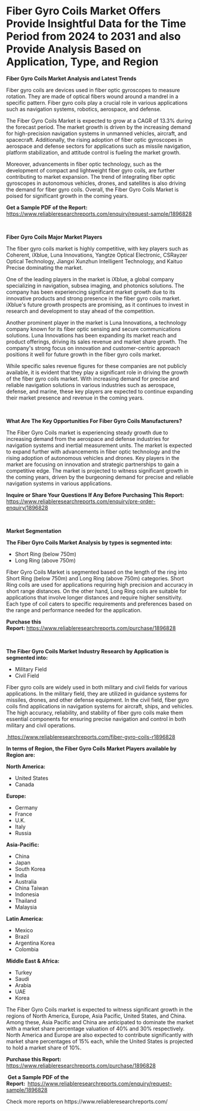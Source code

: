 <p><h1>Fiber Gyro Coils Market Offers Provide Insightful Data for the Time Period from 2024 to 2031 and also Provide Analysis Based on Application, Type, and Region</h1></p><p><strong>Fiber Gyro Coils Market Analysis and Latest Trends</strong></p>
<p><p>Fiber gyro coils are devices used in fiber optic gyroscopes to measure rotation. They are made of optical fibers wound around a mandrel in a specific pattern. Fiber gyro coils play a crucial role in various applications such as navigation systems, robotics, aerospace, and defense.</p><p>The Fiber Gyro Coils Market is expected to grow at a CAGR of 13.3% during the forecast period. The market growth is driven by the increasing demand for high-precision navigation systems in unmanned vehicles, aircraft, and spacecraft. Additionally, the rising adoption of fiber optic gyroscopes in aerospace and defense sectors for applications such as missile navigation, platform stabilization, and attitude control is fueling the market growth.</p><p>Moreover, advancements in fiber optic technology, such as the development of compact and lightweight fiber gyro coils, are further contributing to market expansion. The trend of integrating fiber optic gyroscopes in autonomous vehicles, drones, and satellites is also driving the demand for fiber gyro coils. Overall, the Fiber Gyro Coils Market is poised for significant growth in the coming years.</p></p>
<p><strong>Get a Sample PDF of the Report:&nbsp;</strong> <a href="https://www.reliableresearchreports.com/enquiry/request-sample/1896828">https://www.reliableresearchreports.com/enquiry/request-sample/1896828</a></p>
<p>&nbsp;</p>
<p><strong>Fiber Gyro Coils Major Market Players</strong></p>
<p><p>The fiber gyro coils market is highly competitive, with key players such as Coherent, iXblue, Luna Innovations, Yangtze Optical Electronic, CSRayzer Optical Technology, Jiangxi Xunzhun Intelligent Technology, and Kaituo Precise dominating the market.</p><p>One of the leading players in the market is iXblue, a global company specializing in navigation, subsea imaging, and photonics solutions. The company has been experiencing significant market growth due to its innovative products and strong presence in the fiber gyro coils market. iXblue's future growth prospects are promising, as it continues to invest in research and development to stay ahead of the competition.</p><p>Another prominent player in the market is Luna Innovations, a technology company known for its fiber optic sensing and secure communications solutions. Luna Innovations has been expanding its market reach and product offerings, driving its sales revenue and market share growth. The company's strong focus on innovation and customer-centric approach positions it well for future growth in the fiber gyro coils market.</p><p>While specific sales revenue figures for these companies are not publicly available, it is evident that they play a significant role in driving the growth of the fiber gyro coils market. With increasing demand for precise and reliable navigation solutions in various industries such as aerospace, defense, and marine, these key players are expected to continue expanding their market presence and revenue in the coming years.</p></p>
<p>&nbsp;</p>
<p><strong>What Are The Key Opportunities For Fiber Gyro Coils Manufacturers?</strong></p>
<p><p>The Fiber Gyro Coils market is experiencing steady growth due to increasing demand from the aerospace and defense industries for navigation systems and inertial measurement units. The market is expected to expand further with advancements in fiber optic technology and the rising adoption of autonomous vehicles and drones. Key players in the market are focusing on innovation and strategic partnerships to gain a competitive edge. The market is projected to witness significant growth in the coming years, driven by the burgeoning demand for precise and reliable navigation systems in various applications.</p></p>
<p><strong>Inquire or Share Your Questions If Any Before Purchasing This Report:</strong> <a href="https://www.reliableresearchreports.com/enquiry/pre-order-enquiry/1896828">https://www.reliableresearchreports.com/enquiry/pre-order-enquiry/1896828</a></p>
<p>&nbsp;</p>
<p><strong>Market Segmentation</strong></p>
<p><strong>The Fiber Gyro Coils Market Analysis by types is segmented into:</strong></p>
<p><ul><li>Short Ring (below 750m)</li><li>Long Ring (above 750m)</li></ul></p>
<p><p>Fiber Gyro Coils Market is segmented based on the length of the ring into Short Ring (below 750m) and Long Ring (above 750m) categories. Short Ring coils are used for applications requiring high precision and accuracy in short range distances. On the other hand, Long Ring coils are suitable for applications that involve longer distances and require higher sensitivity. Each type of coil caters to specific requirements and preferences based on the range and performance needed for the application.</p></p>
<p><strong>Purchase this Report:&nbsp;</strong><a href="https://www.reliableresearchreports.com/purchase/1896828">https://www.reliableresearchreports.com/purchase/1896828</a></p>
<p>&nbsp;</p>
<p><strong>The Fiber Gyro Coils Market Industry Research by Application is segmented into:</strong></p>
<p><ul><li>Military Field</li><li>Civil Field</li></ul></p>
<p><p>Fiber gyro coils are widely used in both military and civil fields for various applications. In the military field, they are utilized in guidance systems for missiles, drones, and other defense equipment. In the civil field, fiber gyro coils find applications in navigation systems for aircraft, ships, and vehicles. The high accuracy, reliability, and stability of fiber gyro coils make them essential components for ensuring precise navigation and control in both military and civil operations.</p></p>
<p><a href="https://www.reliableresearchreports.com/fiber-gyro-coils-r1896828">&nbsp;https://www.reliableresearchreports.com/fiber-gyro-coils-r1896828</a></p>
<p><strong>In terms of Region, the Fiber Gyro Coils Market Players available by Region are:</strong></p>
<p>
    <p> <strong> North America: </strong>
        <ul>
            <li>United States</li>
            <li>Canada</li>
        </ul>
        </p> 
    <p> <strong> Europe: </strong>
        <ul>
            <li>Germany</li>
            <li>France</li>
            <li>U.K.</li>
            <li>Italy</li>
            <li>Russia</li>
        </ul>
        </p> 
    <p> <strong> Asia-Pacific: </strong>
        <ul>
            <li>China</li>
            <li>Japan</li>
            <li>South Korea</li>
            <li>India</li>
            <li>Australia</li>
            <li>China Taiwan</li>
            <li>Indonesia</li>
            <li>Thailand</li>
            <li>Malaysia</li>
        </ul>
        </p> 
    <p> <strong> Latin America: </strong>
        <ul>
            <li>Mexico</li>
            <li>Brazil</li>
            <li>Argentina Korea</li>
            <li>Colombia</li>
        </ul>
        </p> 
    <p> <strong> Middle East & Africa: </strong>
        <ul>
            <li>Turkey</li>
            <li>Saudi</li>
            <li>Arabia</li>
            <li>UAE</li>
            <li>Korea</li>
        </ul>
    </p>
    </p>
<p><p>The Fiber Gyro Coils market is expected to witness significant growth in the regions of North America, Europe, Asia Pacific, United States, and China. Among these, Asia Pacific and China are anticipated to dominate the market with a market share percentage valuation of 40% and 30% respectively. North America and Europe are also expected to contribute significantly with market share percentages of 15% each, while the United States is projected to hold a market share of 10%.</p></p>
<p><strong>Purchase this Report: </strong><a href="https://www.reliableresearchreports.com/purchase/1896828">https://www.reliableresearchreports.com/purchase/1896828</a></p>
<p>&nbsp;<strong>Get a Sample PDF of the Report:&nbsp;&nbsp;</strong><a href="https://www.reliableresearchreports.com/enquiry/request-sample/1896828">https://www.reliableresearchreports.com/enquiry/request-sample/1896828</a></p>
<p><strong></strong></p>
<p>Check more reports on https://www.reliableresearchreports.com/</p>